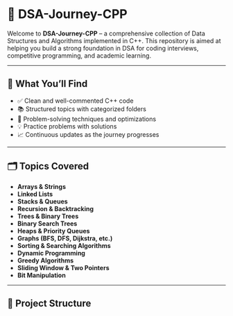 # 🚀 DSA-Journey-CPP

Welcome to **DSA-Journey-CPP** – a comprehensive collection of Data Structures and Algorithms implemented in C++. This repository is aimed at helping you build a strong foundation in DSA for coding interviews, competitive programming, and academic learning.

---

## 📌 What You’ll Find

- ✅ Clean and well-commented C++ code
- 📚 Structured topics with categorized folders
- 🧠 Problem-solving techniques and optimizations
- 💡 Practice problems with solutions
- 📈 Continuous updates as the journey progresses

---

## 🗂️ Topics Covered

- **Arrays & Strings**
- **Linked Lists**
- **Stacks & Queues**
- **Recursion & Backtracking**
- **Trees & Binary Trees**
- **Binary Search Trees**
- **Heaps & Priority Queues**
- **Graphs (BFS, DFS, Dijkstra, etc.)**
- **Sorting & Searching Algorithms**
- **Dynamic Programming**
- **Greedy Algorithms**
- **Sliding Window & Two Pointers**
- **Bit Manipulation**

---

## 📁 Project Structure

